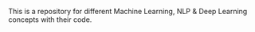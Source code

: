 This is a repository for different Machine Learning, NLP & Deep Learning concepts with their code. 
